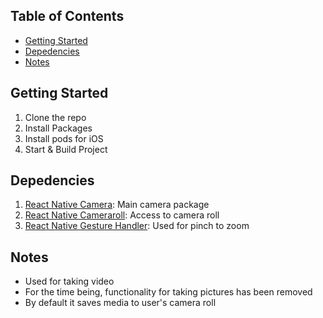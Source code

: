 ## Table of Contents

- [Getting Started](#getting-started)
- [Depedencies](#depedencies)
- [Notes](#notes)

## Getting Started

1. Clone the repo
2. Install Packages
3. Install pods for iOS
4. Start & Build Project

## Depedencies

1. [React Native Camera](https://github.com/react-native-camera/react-native-camera): Main camera package
2. [React Native Cameraroll](https://github.com/react-native-cameraroll/react-native-cameraroll): Access to camera roll
3. [React Native Gesture Handler](https://github.com/software-mansion/react-native-gesture-handler): Used for pinch to zoom

## Notes

- Used for taking video
- For the time being, functionality for taking pictures has been removed
- By default it saves media to user's camera roll
